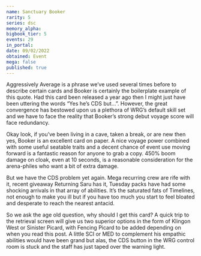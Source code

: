```yaml
---
name: Sanctuary Booker
rarity: 5
series: dsc
memory_alpha:
bigbook_tier: 5
events: 29
in_portal:
date: 09/02/2022
obtained: Event
mega: false
published: true
---
```


Aggressively Average is a phrase we’ve used several times before to describe certain cards and Booker is certainly the boilerplate example of this quote. Had this card been released a year ago then I might just have been uttering the words “Yes he’s CDS but…”. However, the great convergence has bestowed upon us a plethora of WRG’s default skill set and we have to face the reality that Booker’s strong debut voyage score will face redundancy.

Okay look, if you’ve been living in a cave, taken a break, or are new then yes, Booker is an excellent card on paper. A nice voyage power combined with some useful seatable traits and a decent chance of event use moving forward is a fantastic reason for anyone to grab a copy. 450% boom damage on cloak, even at 10 seconds, is a reasonable consideration for the arena-philes who want a bit of extra damage.

But we have the CDS problem yet again. Mega recurring crew are rife with it, recent giveaway Returning Saru has it, Tuesday packs have had some shocking arrivals in that array of abilities. It’s the saturated fats of Timelines, not enough to make you ill but if you have too much you start to feel bloated and desperate to reach the nearest antacid.

So we ask the age old question, why should I get this card? A quick trip to the retrieval screen will give us two superior options in the form of Klingon West or Sinister Picard, with Fencing Picard to be added depending on when you read this post. A little SCI or MED to complement his empathic abilities would have been grand but alas, the CDS button in the WRG control room is stuck and the staff has just taped over the warning light.
